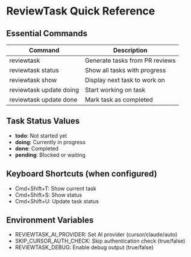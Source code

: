 # ReviewTask Quick Reference

## Essential Commands
| Command | Description |
|---------|-------------|
| reviewtask | Generate tasks from PR reviews |
| reviewtask status | Show all tasks with progress |
| reviewtask show | Display next task to work on |
| reviewtask update <id> doing | Start working on task |
| reviewtask update <id> done | Mark task as completed |

## Task Status Values
- **todo**: Not started yet
- **doing**: Currently in progress
- **done**: Completed
- **pending**: Blocked or waiting

## Keyboard Shortcuts (when configured)
- Cmd+Shift+T: Show current task
- Cmd+Shift+S: Show status
- Cmd+Shift+U: Update task status

## Environment Variables
- REVIEWTASK_AI_PROVIDER: Set AI provider (cursor/claude/auto)
- SKIP_CURSOR_AUTH_CHECK: Skip authentication check (true/false)
- REVIEWTASK_DEBUG: Enable debug output (true/false)
